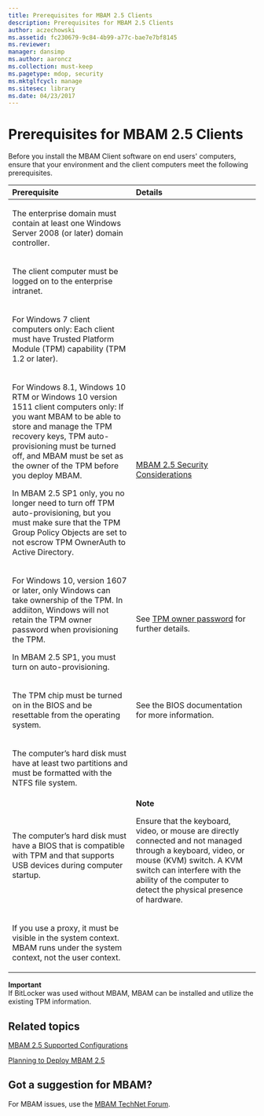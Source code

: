 ```yaml
---
title: Prerequisites for MBAM 2.5 Clients
description: Prerequisites for MBAM 2.5 Clients
author: aczechowski
ms.assetid: fc230679-9c84-4b99-a77c-bae7e7bf8145
ms.reviewer: 
manager: dansimp
ms.author: aaroncz
ms.collection: must-keep
ms.pagetype: mdop, security
ms.mktglfcycl: manage
ms.sitesec: library
ms.date: 04/23/2017
---
```



# Prerequisites for MBAM 2.5 Clients


Before you install the MBAM Client software on end users' computers, ensure that your environment and the client computers meet the following prerequisites.

<table>
<colgroup>
<col width="50%" />
<col width="50%" />
</colgroup>
<thead>
<tr class="header">
<th align="left">Prerequisite</th>
<th align="left">Details</th>
</tr>
</thead>
<tbody>
<tr class="odd">
<td align="left"><p>The enterprise domain must contain at least one Windows Server 2008 (or later) domain controller.</p></td>
<td align="left"><p></p></td>
</tr>
<tr class="even">
<td align="left"><p>The client computer must be logged on to the enterprise intranet.</p></td>
<td align="left"><p></p></td>
</tr>
<tr class="odd">
<td align="left"><p>For Windows 7 client computers only: Each client must have Trusted Platform Module (TPM) capability (TPM 1.2 or later).</p></td>
<td align="left"><p></p></td>
</tr>
<tr class="even">
<td align="left"><p>For Windows 8.1, Windows 10 RTM or Windows 10 version 1511 client computers only: If you want MBAM to be able to store and manage the TPM recovery keys, TPM auto-provisioning must be turned off, and MBAM must be set as the owner of the TPM before you deploy MBAM.</p>
<p>In MBAM 2.5 SP1 only, you no longer need to turn off TPM auto-provisioning, but you must make sure that the TPM Group Policy Objects are set to not escrow TPM OwnerAuth to Active Directory.</p></td>
<td align="left"><p><a href="mbam-25-security-considerations.md#bkmk-tpm" data-raw-source="[MBAM 2.5 Security Considerations](mbam-25-security-considerations.md#bkmk-tpm)">MBAM 2.5 Security Considerations</a></p></td>
</tr>
<tr class="odd">
<td align="left"><p>For Windows 10, version 1607 or later, only Windows can take ownership of the TPM. In addiiton, Windows will not retain the TPM owner password when provisioning the TPM.</p>
<p>In MBAM 2.5 SP1, you must turn on auto-provisioning.</p>
</p></td>
<td align="left"><p>See <a href="/windows/security/information-protection/tpm/change-the-tpm-owner-password">TPM owner password</a> for further details.
</p></td>
</tr>
<tr class="even">
<td align="left"><p>The TPM chip must be turned on in the BIOS and be resettable from the operating system.</p></td>
<td align="left"><p>See the BIOS documentation for more information.</p></td>
</tr>
<tr class="odd">
<td align="left"><p>The computer’s hard disk must have at least two partitions and must be formatted with the NTFS file system.</p></td>
<td align="left"><p></p></td>
</tr>
<tr class="even">
<td align="left"><p>The computer’s hard disk must have a BIOS that is compatible with TPM and that supports USB devices during computer startup.</p></td>
<td align="left"><div class="alert">
<strong>Note</strong><br/><p>Ensure that the keyboard, video, or mouse are directly connected and not managed through a keyboard, video, or mouse (KVM) switch. A KVM switch can interfere with the ability of the computer to detect the physical presence of hardware.</p>
</div>
<div>

</div></td>
</tr>
<tr class="even">
<td align="left"><p>If you use a proxy, it must be visible in the system context. MBAM runs under the system context, not the user context.</p></td>
<td align="left"><p></p></td>
</tr>
</tbody>
</table>



**Important**  
If BitLocker was used without MBAM, MBAM can be installed and utilize the existing TPM information.




## Related topics


[MBAM 2.5 Supported Configurations](mbam-25-supported-configurations.md)

[Planning to Deploy MBAM 2.5](planning-to-deploy-mbam-25.md)


## Got a suggestion for MBAM?

For MBAM issues, use the [MBAM TechNet Forum](https://social.technet.microsoft.com/Forums/home?forum=mdopmbam).






